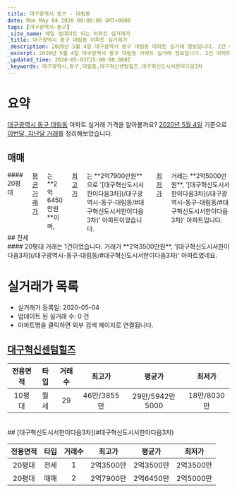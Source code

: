 ```yaml
---
title: 대구광역시 동구 - 대림동
date: Mon May 04 2020 00:00:00 GMT+0900
tags: [대구광역시-동구]
_site_name: 매일 업데이트 되는 아파트 실거래가
_title: 대구광역시 동구 대림동 아파트 실거래가
_description: 2020년 5월 4일 대구광역시 동구 대림동 아파트 실거래 정보입니다. 2건 아파트 정보가 있습니다.
_excerpt: 2020년 5월 4일 대구광역시 동구 대림동 아파트 실거래 정보입니다. 2건 아파트 정보가 있습니다.
_updated_time: 2020-05-03T15:00:00.000Z
_keywords: 대구광역시,동구,대림동,대구혁신센텀힐즈,대구혁신도시서한이다음3차
---
```





# 요약
<ins>대구광역시 동구 대림동</ins> 아파트 실거래 가격을 알아볼까요? <ins>2020년 5월 4일</ins> 기준으로 <ins>이번달, 지난달 거래</ins>를 정리해보았습니다.

## 매매
<div class="container">
<div class="twelve columns" markdown="1">
#### 20평대
<ins>평균 거래가</ins>는 **2억6450만원**이며, <ins>최고가</ins>는 **2억7900만원**으로 '[대구혁신도시서한이다음3차](/대구광역시-동구-대림동/#대구혁신도시서한이다음3차)' 아파트이었습니다. <ins>최저가</ins> 거래는 **2억5000만원**, '[대구혁신도시서한이다음3차](/대구광역시-동구-대림동/#대구혁신도시서한이다음3차)' 아파트입니다.
</div>
</div>
## 전세
<div class="container">
<div class="twelve columns" markdown="1">
#### 20평대
거래는 1건이었습니다. 거래가 **2억3500만원**, '[대구혁신도시서한이다음3차](/대구광역시-동구-대림동/#대구혁신도시서한이다음3차)' 아파트였네요.
</div>
</div>



# 실거래가 목록
- 실거래가 등록일: 2020-05-04
- 업데이트 된 실거래 수: 0 건
- 아파트명을 클릭하면 외부 검색 페이지로 연결됩니다.

## [대구혁신센텀힐즈](#대구혁신센텀힐즈)

|전용면적|타입|거래수|최고가|평균가|최저가|
|:---:|:---:|:---:|:---:|:---:|:---:|
|10평대|<span class="deal-type-3">월세</span>|29|46만/3855만|29만/5942만5000|18만/8030만|

<br/>
## [대구혁신도시서한이다음3차](#대구혁신도시서한이다음3차)

|전용면적|타입|거래수|최고가|평균가|최저가|
|:---:|:---:|:---:|:---:|:---:|:---:|
|20평대|<span class="deal-type-2">전세</span>|1|2억3500만|2억3500만|2억3500만|
|20평대|<span class="deal-type-1">매매</span>|2|2억7900만|2억6450만|2억5000만|

<br/>



